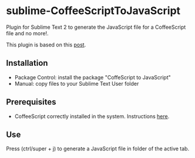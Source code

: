 sublime-CoffeeScriptToJavaScript
================================

Plugin for Sublime Text 2 to generate the JavaScript file for a CoffeeScript file and no more!.

This plugin is based on this [post](http://hectorcorrea.com/blog/compiling-coffeescript-from-sublime-text-2).

## Installation
- Package Control: install the package "CoffeScript to JavaScript"
- Manual: copy files to your Sublime Text User folder

## Prerequisites
- CoffeeScript correctly installed in the system. Instructions [here](http://coffeescript.org/#installation).

## Use
Press (ctrl/super + j) to generate a JavaScript file in folder of the active tab.
